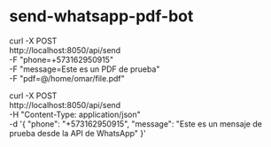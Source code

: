 # send-whatsapp-pdf-bot



curl -X POST \
  http://localhost:8050/api/send \
  -F "phone=+573162950915" \
  -F "message=Este es un PDF de prueba" \
  -F "pdf=@/home/omar/file.pdf"






curl -X POST \
  http://localhost:8050/api/send \
  -H "Content-Type: application/json" \
  -d '{
    "phone": "+573162950915",
    "message": "Este es un mensaje de prueba desde la API de WhatsApp"
  }'  
